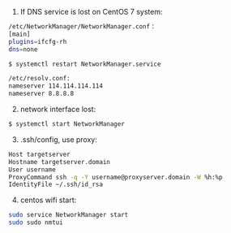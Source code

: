 1. If DNS service is lost on CentOS 7 system:
```bash
/etc/NetworkManager/NetworkManager.conf：
[main]
plugins=ifcfg-rh
dns=none

$ systemctl restart NetworkManager.service

/etc/resolv.conf:
nameserver 114.114.114.114
nameserver 8.8.8.8
```

2. network interface lost:
```bash
$ systemctl start NetworkManager
```

3. .ssh/config, use proxy:
```bash
Host targetserver
Hostname targetserver.domain
User username
ProxyCommand ssh -q -Y username@proxyserver.domain -W %h:%p
IdentityFile ~/.ssh/id_rsa
```
4. centos wifi start:
```bash
sudo service NetworkManager start
sudo sudo nmtui
```
